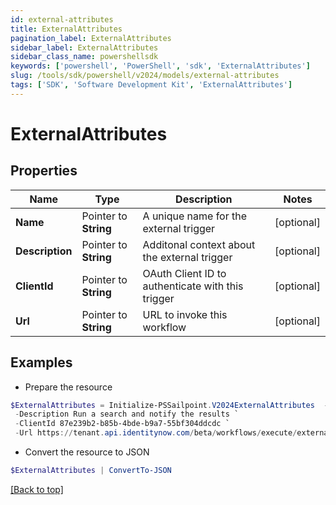 ```yaml
---
id: external-attributes
title: ExternalAttributes
pagination_label: ExternalAttributes
sidebar_label: ExternalAttributes
sidebar_class_name: powershellsdk
keywords: ['powershell', 'PowerShell', 'sdk', 'ExternalAttributes'] 
slug: /tools/sdk/powershell/v2024/models/external-attributes
tags: ['SDK', 'Software Development Kit', 'ExternalAttributes']
---
```



# ExternalAttributes

## Properties

Name | Type | Description | Notes
------------ | ------------- | ------------- | -------------
**Name** |  Pointer to **String** | A unique name for the external trigger | [optional] 
**Description** |  Pointer to **String** | Additonal context about the external trigger | [optional] 
**ClientId** |  Pointer to **String** | OAuth Client ID to authenticate with this trigger | [optional] 
**Url** |  Pointer to **String** | URL to invoke this workflow | [optional] 

## Examples

- Prepare the resource
```powershell
$ExternalAttributes = Initialize-PSSailpoint.V2024ExternalAttributes  -Name search-and-notify `
 -Description Run a search and notify the results `
 -ClientId 87e239b2-b85b-4bde-b9a7-55bf304ddcdc `
 -Url https://tenant.api.identitynow.com/beta/workflows/execute/external/c79e0079-562c-4df5-aa73-60a9e25c916d
```

- Convert the resource to JSON
```powershell
$ExternalAttributes | ConvertTo-JSON
```


[[Back to top]](#) 

